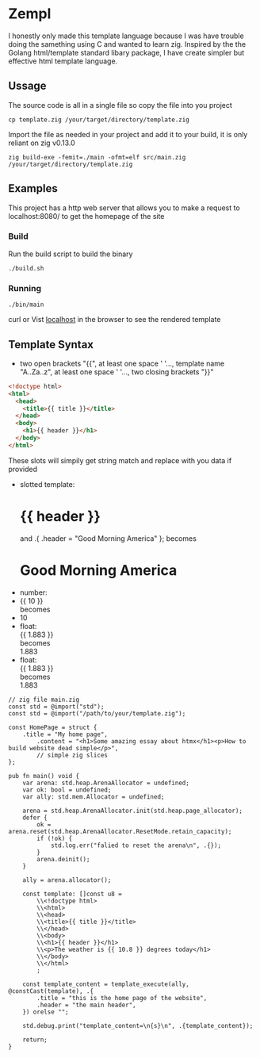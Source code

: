 # Zempl

I honestly only made this template language because I was have trouble doing the samething using C and wanted to learn zig. Inspired by the the Golang html/template standard libary package, I have create simpler but effective html template language.

## Ussage 

The source code is all in a single file so copy the file into you project

```bin
cp template.zig /your/target/directory/template.zig
```

Import the file as needed in your project and add it to your build, it is only reliant on zig v0.13.0

```bin
zig build-exe -femit=./main -ofmt=elf src/main.zig /your/target/directory/template.zig
```

## Examples

This project has a http web server that allows you to make a request to localhost:8080/ to get the homepage of the site

### Build

Run the build script to build the binary

```bin
./build.sh
```

### Running

```bin
./bin/main
```

curl or Vist [localhost](http://localhost:8080/) in the browser to see the rendered template

## Template Syntax

- two open brackets "{{", at least one space ' '..., template name "A..Za..z", at least one space ' '..., two closing brackets "}}"
```html
<!doctype html>
<html>
  <head>
    <title>{{ title }}</title>
  </head>
  <body>
    <h1>{{ header }}</h1>
  </body>
</html>
```

These slots will simpily get string match and replace with you data if provided

- slotted template: <h1>{{ header }}</h1> and .{ .header = "Good Morning America" }; becomes <h1>Good Morning America</h1>
- number: <li>{{ 10 }}</li> becomes <li>10</li>
- float: <div>{{ 1.883 }}</div> becomes <div>1.883</div>
- float: <div>{{ 1.883 }}</div> becomes <div>1.883</div>

```zig
// zig file main.zig
const std = @import("std"); 
const std = @import("/path/to/your/template.zig"); 

const HomePage = struct {
    .title = "My home page",
        .content = "<h1>Some amazing essay about htmx</h1><p>How to build website dead simple</p>", 
        // simple zig slices 
};

pub fn main() void {
    var arena: std.heap.ArenaAllocator = undefined;
    var ok: bool = undefined;
    var ally: std.mem.Allocator = undefined;

    arena = std.heap.ArenaAllocator.init(std.heap.page_allocator);
    defer {
        ok = arena.reset(std.heap.ArenaAllocator.ResetMode.retain_capacity);
        if (!ok) {
            std.log.err("falied to reset the arena\n", .{});
        }
        arena.deinit();
    }

    ally = arena.allocator();

    const template: []const u8 =
        \\<!doctype html>
        \\<html>
        \\<head>
        \\<title>{{ title }}</title>
        \\</head>
        \\<body>
        \\<h1>{{ header }}</h1>
        \\<p>The weather is {{ 10.8 }} degrees today</h1>
        \\</body>
        \\</html>
        ;

    const template_content = template_execute(ally, @constCast(template), .{ 
        .title = "this is the home page of the website", 
        .header = "the main header", 
    }) orelse "";

    std.debug.print("template_content=\n{s}\n", .{template_content}); 

    return;
}
```
